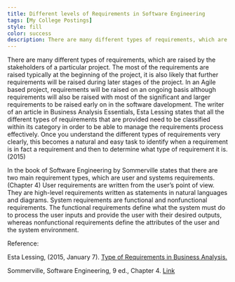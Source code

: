 ```yaml
---
title: Different levels of Requirements in Software Engineering
tags: [My College Postings]
style: fill
color: success
description: There are many different types of requirements, which are raised by the stakeholders of a particular project. The most of the requirements are raised typically at the start of the project, it is also likely that further requirements will be raised during later stages of the project.
---
```


There are many different types of requirements, which are raised by the stakeholders of a particular project. The most of the requirements are raised typically at the beginning of the project, it is also likely that further requirements will be raised during later stages of the project. In an Agile based project, requirements will be raised on an ongoing basis although requirements will also be raised with most of the significant and larger requirements to be raised early on in the software davelopment. The writer of an article in Business Analysis Essentials, Esta Lessing states that all the different types of requirements that are provided need to be classified within its category in order to be able to manage the requirements process effectively. Once you understand the different types of requirements very clearly, this becomes a natural and easy task to identify when a requirement is in fact a requirement and then to determine what type of requirement it is.(2015)

In the book of Software Engineering by Sommerville states that there are two main requirement types, which are user and systems requirements.(Chapter 4) User requirements are written from the user’s point of view. They are high-level requirements written as statements in natural languages and diagrams. System requirements are functional and nonfunctional requirements. The functional requirements define what the system must do to process the user inputs and provide the user with their desired outputs, whereas nonfunctional requirements define the attributes of the user and the system environment.


Reference:

Esta Lessing, (2015, January 7). [Type of Requirements in Business Analysis.](http://business-analysis-excellence.com/types-of-requirements/)

Sommerville, Software Engineering, 9 ed., Chapter 4. [Link](http://www.cs.ccsu.edu/~stan/classes/CS530/notes14/04-Requirements.html)
